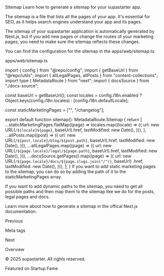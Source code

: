 Sitemap
Learn how to generate a sitemap for your supastarter app.

The sitemap is a file that lists all the pages of your app. It's essential for SEO, as it helps search engines understand your app and its pages.

The sitemap of your supastarter application is automatically generated by Next.js, but if you add new pages or change the routes of your marketing pages, you need to make sure the sitemap reflects these changes.

You can find the configuration for the sitemap in the apps/web/sitemap.ts:

apps/web/sitemap.ts

import { config } from "@repo/config";
import { getBaseUrl } from "@repo/utils";
import { allLegalPages, allPosts } from "content-collections";
import type { MetadataRoute } from "next";
import { docsSource } from "./docs-source";
 
const baseUrl = getBaseUrl();
const locales = config.i18n.enabled
	? Object.keys(config.i18n.locales)
	: [config.i18n.defaultLocale];
 
const staticMarketingPages = ["", "/changelog"];
 
export default function sitemap(): MetadataRoute.Sitemap {
	return [
		...staticMarketingPages.flatMap((page) =>
			locales.map((locale) => ({
				url: new URL(`/${locale}${page}`, baseUrl).href,
				lastModified: new Date(),
			})),
		),
		...allPosts.map((post) => ({
			url: new URL(`/${post.locale}/blog/${post.path}`, baseUrl).href,
			lastModified: new Date(),
		})),
		...allLegalPages.map((page) => ({
			url: new URL(`/${page.locale}/legal/${page.path}`, baseUrl).href,
			lastModified: new Date(),
		})),
		...docsSource.getPages().map((page) => ({
			url: new URL(`/${page.locale}/docs/${page.slugs.join("/")}`, baseUrl)
				.href,
			lastModified: new Date(),
		})),
	];
}
If you want to add static marketing pages to the sitemap, you can do so by adding the path of it to the staticMarketingPages array.

If you want to add dynamic paths to the sitemap, you need to get all possible paths and then map them to the sitemap like we do for the posts, legal pages and docs.

Learn more about how to generate a sitemap in the offical Next.js documentation.

Previous

Meta tags

Next

Overview

© 2025 supastarter. All rights reserved.

Featured on Startup Fame




